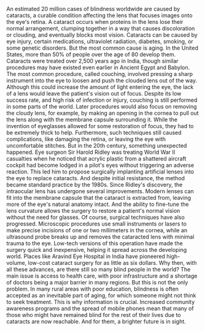 
An estimated 20 million cases of blindness
worldwide are caused by cataracts,
a curable condition affecting the lens
that focuses images onto the eye&#39;s retina.
A cataract occurs when proteins 
in the lens lose their normal arrangement,
clumping together in a way that causes
discoloration or clouding,
and eventually blocks most vision.
Cataracts can be caused by eye injury,
certain medications,
ultraviolet radiation,
diabetes,
smoking,
or some genetic disorders.
But the most common cause is aging.
In the United States, more than 50%
of people over the age of 80 develop them.
Cataracts were treated 
over 2,500 years ago in India,
though similar procedures 
may have existed even earlier
in Ancient Egypt and Babylon.
The most common procedure,
called couching,
involved pressing 
a sharp instrument into the eye
to loosen and push 
the clouded lens out of the way.
Although this could increase 
the amount of light entering the eye,
the lack of a lens would leave 
the patient&#39;s vision out of focus.
Despite its low success rate,
and high risk of infection or injury,
couching is still performed 
in some parts of the world.
Later procedures would also focus
on removing the cloudy lens,
for example, by making an opening
in the cornea to pull out the lens
along with the membrane capsule 
surrounding it.
While the invention of eyeglasses
allowed for some restoration of focus,
they had to be extremely thick to help.
Furthermore, such techniques
still caused complications,
like damaging the retina,
or leaving the eye 
with uncomfortable stitches.
But in the 20th century, 
something unexpected happened.
Eye surgeon Sir Harold Ridley was treating
World War II casualties
when he noticed that acrylic plastic from
a shattered aircraft cockpit
had become lodged in a pilot&#39;s eyes
without triggering an adverse reaction.
This led him to propose surgically
implanting artificial lenses into the eye
to replace cataracts.
And despite initial resistance,
the method became standard practice
by the 1980s.
Since Ridley&#39;s discovery,
the intraocular lens 
has undergone several improvements.
Modern lenses can fit 
into the membrane capsule
that the cataract is extracted from,
leaving more of 
the eye&#39;s natural anatomy intact.
And the ability to fine-tune 
the lens curvature
allows the surgery to restore 
a patient&#39;s normal vision
without the need for glasses.
Of course, surgical techniques 
have also progressed.
Microscopic procedures use 
small instruments or lasers
to make precise incisions of one 
or two millimeters in the cornea,
while an ultrasound probe breaks up
and removes the cataracted lens
with minimal trauma to the eye.
Low-tech versions of this operation have
made the surgery quick and inexpensive,
helping it spread 
across the developing world.
Places like Aravind Eye Hospital in India
have pioneered high-volume, 
low-cost cataract surgery
for as little as six dollars.
Why then, with all these advances,
are there still so many 
blind people in the world?
The main issue is access to health care,
with poor infrastructure 
and a shortage of doctors
being a major barrier in many regions.
But this is not the only problem.
In many rural areas with poor education,
blindness is often accepted 
as an inevitable part of aging,
for which someone 
might not think to seek treatment.
This is why information is crucial.
Increased community awareness programs
and the spread of mobile phones
mean that many of those
who might have remained blind for
the rest of their lives due to cataracts
are now reachable.
And for them, 
a brighter future is in sight.

